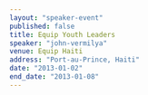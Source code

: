 ```yaml
---
layout: "speaker-event"
published: false
title: Equip Youth Leaders
speaker: "john-vermilya"
venue: Equip Haiti
address: "Port-au-Prince, Haiti"
date: "2013-01-02"
end_date: "2013-01-08"
---
```


